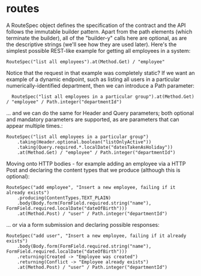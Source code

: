 # routes
A RouteSpec object defines the specification of the contract and the API follows the immutable builder pattern. Apart from the path elements (which terminate the builder), all of the "builder-y" calls here are optional, as are the descriptive strings (we'll see how they are used later). Here's the simplest possible REST-like example for getting all employees in a system:

```
RouteSpec("list all employees").at(Method.Get) / "employee"
```

Notice that the request in that  example was completely static? If we want an example of a dynamic endpoint, such as listing all users in a particular numerically-identified department, then we can introduce a Path parameter:
```
  RouteSpec("list all employees in a particular group").at(Method.Get) / "employee" / Path.integer("departmentId")
```
... and we can do the same for Header and Query parameters; both optional and mandatory parameters are supported, as are parameters that can appear multiple times.:
```
RouteSpec("list all employees in a particular group")
    .taking(Header.optional.boolean("listOnlyActive"))
    .taking(Query.required.*.localDate("datesTakenAsHoliday"))
    .at(Method.Get) / "employee" / Path.integer("departmentId")
```
Moving onto HTTP bodies - for example adding an employee via a HTTP Post and declaring the content types that we produce (although this is optional):

```
RouteSpec("add employee", "Insert a new employee, failing if it already exists")
    .producing(ContentTypes.TEXT_PLAIN)
    .body(Body.form(FormField.required.string("name"), FormField.required.localDate("dateOfBirth")))
    .at(Method.Post) / "user" / Path.integer("departmentId")
```
  ... or via a form submission and declaring possible responses:
```
RouteSpec("add user", "Insert a new employee, failing if it already exists")
    .body(Body.form(FormField.required.string("name"), FormField.required.localDate("dateOfBirth")))
    .returning(Created -> "Employee was created")
    .returning(Conflict -> "Employee already exists")
    .at(Method.Post) / "user" / Path.integer("departmentId")
```
